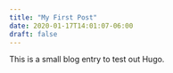 ```yaml
---
title: "My First Post"
date: 2020-01-17T14:01:07-06:00
draft: false
---
```

This is a small blog entry to test out Hugo.

